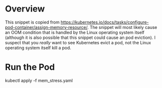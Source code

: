 # Overview

This snippet is copied from https://kubernetes.io/docs/tasks/configure-pod-container/assign-memory-resource/. The snippet will most likely cause an OOM condition that is handled by the Linux operating system itself (although it is also possible that this snippet could cause an pod eviction). I suspect that you _really_ want to see Kubernetes evict a pod, not the Linux operating system itself kill a pod.

# Run the Pod

kubectl apply -f mem_stress.yaml
